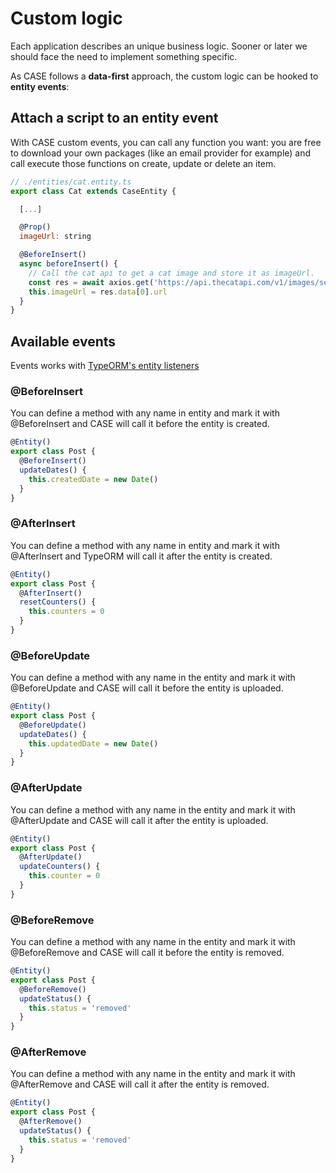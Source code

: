 # Custom logic

Each application describes an unique business logic. Sooner or later we should face the need to implement something specific.

As CASE follows a **data-first** approach, the custom logic can be hooked to **entity events**:

## Attach a script to an entity event

With CASE custom events, you can call any function you want: you are free to download your own packages (like an email provider for example) and call execute those functions on create, update or delete an item.

```js
// ./entities/cat.entity.ts
export class Cat extends CaseEntity {

  [...]

  @Prop()
  imageUrl: string

  @BeforeInsert()
  async beforeInsert() {
    // Call the cat api to get a cat image and store it as imageUrl.
    const res = await axios.get('https://api.thecatapi.com/v1/images/search')
    this.imageUrl = res.data[0].url
  }
}
```

## Available events

Events works with [TypeORM's entity listeners](https://typeorm.io/listeners-and-subscribers)

### @BeforeInsert

You can define a method with any name in entity and mark it with @BeforeInsert and CASE will call it before the entity is created.

```js
@Entity()
export class Post {
  @BeforeInsert()
  updateDates() {
    this.createdDate = new Date()
  }
}
```

### @AfterInsert

You can define a method with any name in entity and mark it with @AfterInsert and TypeORM will call it after the entity is created.

```js
@Entity()
export class Post {
  @AfterInsert()
  resetCounters() {
    this.counters = 0
  }
}
```

### @BeforeUpdate

You can define a method with any name in the entity and mark it with @BeforeUpdate and CASE will call it before the entity is uploaded.

```js
@Entity()
export class Post {
  @BeforeUpdate()
  updateDates() {
    this.updatedDate = new Date()
  }
}
```

### @AfterUpdate

You can define a method with any name in the entity and mark it with @AfterUpdate and CASE will call it after the entity is uploaded.

```js
@Entity()
export class Post {
  @AfterUpdate()
  updateCounters() {
    this.counter = 0
  }
}
```

### @BeforeRemove

You can define a method with any name in the entity and mark it with @BeforeRemove and CASE will call it before the entity is removed.

```js
@Entity()
export class Post {
  @BeforeRemove()
  updateStatus() {
    this.status = 'removed'
  }
}
```

### @AfterRemove

You can define a method with any name in the entity and mark it with @AfterRemove and CASE will call it after the entity is removed.

```js
@Entity()
export class Post {
  @AfterRemove()
  updateStatus() {
    this.status = 'removed'
  }
}
```
